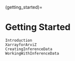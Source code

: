 (getting_started)=

# Getting Started

```{toctree}
Introduction
XarrayforArviZ
CreatingInferenceData
WorkingWithInferenceData
```
